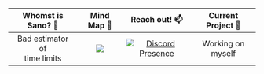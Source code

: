 Whomst is Sano? 🤔| Mind Map 🧠| Reach out! 📫 | Current Project 👀
:---: |:---:| :---: | :---:
Bad estimator<br/>of<br/>time limits | <a href="https://sanokei.github.io"><img src="https://img.icons8.com/cotton/64/000000/website.png"/></a> |[![Discord Presence](https://lanyard.cnrad.dev/api/120017005410648064)](https://discord.com/users/120017005410648064)| <!-- <a href=""><img src="https://gh-card.dev/repos/sanokei/.svg?fullname="></a> --> Working on myself
